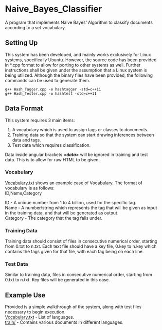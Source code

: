 # Naive_Bayes_Classifier
A program that implements Naive Bayes' Algorithm to classify documents according to a set vocabulary.

## Setting Up
This system has been developed, and mainly works exclusively for Linux systems, specifically Ubuntu. However, the source code has been provided in *.cpp format to allow for porting to other systems as well.
Further instructions shall be given under the assumption that a Linux system is being utilized.
Although the binary files have been provided, the following commands can be used to generate them.
```
g++ Hash_Tagger.cpp -o hashtagger -std=c++11
g++ Hash_Tester.cpp -o hashtest -std=c++11
```

## Data Format
This system requires 3 main items:
1. A vocabulary which is used to assign tags or classes to documents.
2. Training data so that the system can start drawing inferences between data and tags.
3. Test data which requires classification.
   
Data inside angular brackets ***\<data\>*** will be ignored in training and test data. This is to allow for raw HTML to be given.

### Vocabulary
[Vocabulary.txt](Vocabulary.txt) shows an example case of Vocabulary. The format of vocabulary is as follows:   
ID,Name,Category  

ID - A unique number from 1 to 4 billion, used for the specific tag.   
Name - A number/string which represents the tag that will be given as input in the training data, and that will be generated as output.   
Category - The category that the tag falls under.    

### Training Data
Training data should consist of files in consecutive numerical order, starting from 0.txt to n.txt. Each text file should have a key file, 0.key to n.key which contains the tags given for that file, with each tag being on each line.

### Test Data
Similar to training data, files in consecutive numerical order, starting from 0.txt to n.txt. Key files will be generated in this case.

## Example Use
Provided is a simple walkthrough of the system, along with test files necessary to begin execution.   
[Vocabulary.txt](Vocabulary.txt) - List of languages.   
[train/](train/) - Contains various documents in different languages.   
